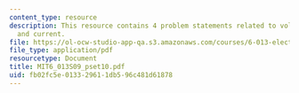 ```yaml
---
content_type: resource
description: This resource contains 4 problem statements related to voltage, transmitter,
  and current.
file: https://ol-ocw-studio-app-qa.s3.amazonaws.com/courses/6-013-electromagnetics-and-applications-spring-2009/fb02fc5e013329611db596c481d61878_MIT6_013S09_pset10.pdf
file_type: application/pdf
resourcetype: Document
title: MIT6_013S09_pset10.pdf
uid: fb02fc5e-0133-2961-1db5-96c481d61878
---
```

